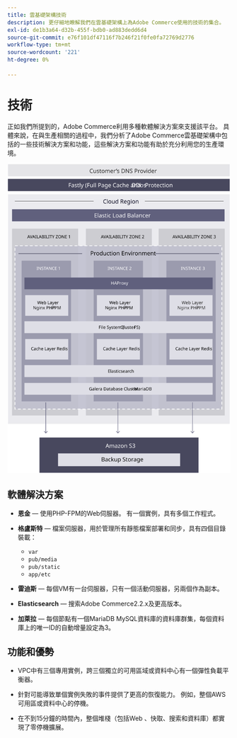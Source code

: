 ```yaml
---
title: 雲基礎架構技術
description: 更仔細地瞭解我們在雲基礎架構上為Adobe Commerce使用的技術的集合。
exl-id: de1b3a64-d32b-455f-bdb0-ad883dedd6d4
source-git-commit: e76f101df47116f7b246f21f0fe0fa72769d2776
workflow-type: tm+mt
source-wordcount: '221'
ht-degree: 0%

---
```


# 技術

正如我們所提到的，Adobe Commerce利用多種軟體解決方案來支援該平台。 具體來說，在與生產相關的過程中，我們分析了Adobe Commerce雲基礎架構中包括的一些技術解決方案和功能，這些解決方案和功能有助於充分利用您的生產環境。

![顯示Adobe Commerce雲基礎架構技術的圖表](../../../assets/playbooks/infrastructure-technology.svg)

## 軟體解決方案

- **恩金** — 使用PHP-FPM的Web伺服器。 有一個實例，具有多個工作程式。

- **格盧斯特** — 檔案伺服器，用於管理所有靜態檔案部署和同步，具有四個目錄裝載：
   - `var`
   - `pub/media`
   - `pub/static`
   - `app/etc`

- **雷迪斯** — 每個VM有一台伺服器，只有一個活動伺服器，另兩個作為副本。

- **Elasticsearch** — 搜索Adobe Commerce2.2.x及更高版本。

- **加萊拉** — 每個節點有一個MariaDB MySQL資料庫的資料庫群集，每個資料庫上的唯一ID的自動增量設定為3。

## 功能和優勢

- VPC中有三個專用實例，跨三個獨立的可用區域或資料中心有一個彈性負載平衡器。

- 針對可能導致單個實例失敗的事件提供了更高的恢復能力。 例如，整個AWS可用區或資料中心的停機。

- 在不到15分鐘的時間內，整個堆棧（包括Web 、快取、搜索和資料庫）都實現了零停機擴展。
